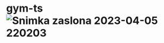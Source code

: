 # gym-ts![Snimka zaslona 2023-04-05 220203](https://user-images.githubusercontent.com/72465847/230195520-06832493-aaf4-4856-a7f8-efd60c8d31ed.png)
